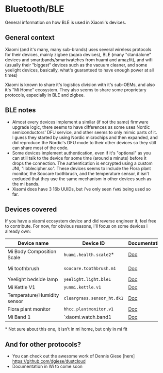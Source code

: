 # Bluetooth/BLE
General information on how BLE is used in Xiaomi's devices.

## General context

Xiaomi (and it's many, many sub-brands) uses several wireless protocols for their devices, mainly zigbee (aqara devices), BLE (many "standalone" devices and smartbands/smartwatches from huami and amazfit), and wifi (usually their "biggest"  devices such as the vacuum cleaner, and some yeelight devices, basically, what's guaranteed to have enough power at all times)

Xiaomi is known to share it's logistics division with it's sub-OEMs, and also it's "Mi Home" ecosystem. They also seems to share some proprietary protocols, especially in BLE and zigbee.

## BLE notes

* Almost every devices implement a similar (if not the same) firmware upgrade logic, there seems to have differences as some uses Nordic semiconductors' DFU service, and other seems to only mimic parts of it. I guess they started by using Nordic microchips and then expanded, and did reproduce the Nordic's DFU mode to their other devices so they still can share most of the code.
* Some devices implement authentication, even if it's "optional" as you can still talk to the device for some time (around a minute) before it drops the connection. The authentication is encrypted using a custom JNI, "libblecipher.so". These devices seems to include the Flora plant monitor, the Soocare toothbrush, and the temperature sensor, it isn't excluded that they use the same mechanism in other devices such as the mi bands.
* Xiaomi does have 3 16b UUIDs, but i've only seen `fe95` being used so far.

## Devices covered

If you have a xiaomi ecosystem device and did reverse engineer it, feel free to contribute. For now, for obvious reasons, i'll focus on some devices i already own:

| Device name                  | Device ID                  | Documentation                                      | Status             |
|------------------------------|----------------------------|----------------------------------------------------|--------------------|
| Mi Body Composition Scale    | `huami.health.scale2`\*    | [Doc](doc/devices/huami.health.v2.md)              | Mostly documented  |
| Mi toothbrush                | `soocare.toothbrush.m1`    | [Doc](doc.devices/soocare.toothbrush.m1.md)        | Mostly documented  |
| Yeelight bedside lamp        | `yeelight.light.ble1`      | [Doc](doc.devices/yeelight.light.ble1.md)          | TODO               |
| Mi Kettle V1                 | `yunmi.kettle.v1`          | [Doc](doc.devices/yunmi.kettle.v1.md)              | TODO               |
| Temperature/Humidity sensor  | `cleargrass.sensor_ht.dk1` | [Doc](doc.devices/cleargrass.sensor_ht.dk1.md)     | TODO               |
| Flora plant monitor          | `hhcc.plantmonitor.v1`     | [Doc](doc.devices/hhcc.plantmonitor.v1.md)         | TODO               |
| Mi Band 1                    | `xiaomi.watch.band1        | [Doc](doc.devices/xiaomi.watch.band1.md)           | TODO               |

\* Not sure about this one, it isn't in mi home, but only in mi fit

## And for other protocols?

* You can check out the awesome work of Dennis Giese [here] https://github.com/dgiese/dustcloud
* Documentation in Wi to come soon
